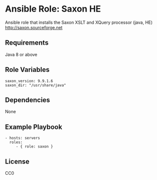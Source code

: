 Ansible Role: Saxon HE
=========

Ansible role that installs the Saxon XSLT and XQuery processor (java, HE)
http://saxon.sourceforge.net


Requirements
------------

Java 8 or above


Role Variables
--------------

    saxon_version: 9.9.1.6
    saxon_dir: "/usr/share/java"


Dependencies
------------

None


Example Playbook
----------------

    - hosts: servers
      roles:
         - { role: saxon }


License
-------

CC0
